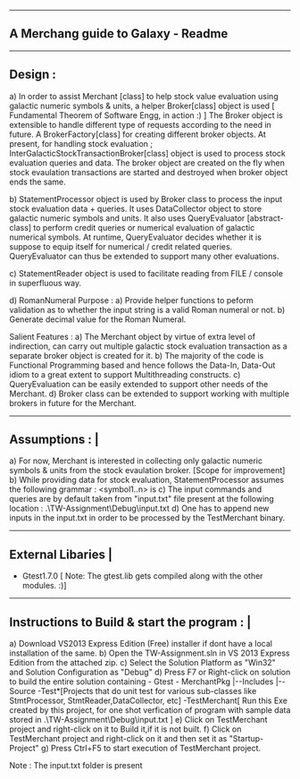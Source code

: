 
-----------------------------------------------------
A Merchang guide to Galaxy - Readme 
-----------------------------------------------------

------------
Design :	
------------

a)  In order to assist Merchant [class] to help stock value evaluation using galactic numeric symbols & units, a helper Broker[class] object is used [ Fundamental Theorem of Software Engg, in action :) ]
	The Broker object is extensible to handle different type of requests according to the need in future. A BrokerFactory[class] for creating different broker objects.
	At present, for handling stock evaluation ; InterGalacticStockTransactionBroker[class] object is used to process stock evaluation queries and data.
	The broker object are created on the fly when stock evaulation transactions are started and destroyed when broker object ends the same.

b) 	StatementProcessor object is used by Broker class to process the input stock evaluation data + queries.
	It uses DataCollector object to store galactic numeric symbols and units. 
	It also uses QueryEvaluator [abstract-class] to perform credit queries or numerical evaluation of galactic numerical symbols.
	At runtime, QueryEvaluator decides whether it is suppose to equip itself for numerical / credit related queries.
	QueryEvaluator can thus be extended to support many other evaluations.

c)  StatementReader object is used to facilitate reading from FILE / console in superfluous way.

d)  RomanNumeral 
	Purpose : 
	a) Provide helper functions to peform validation as to whether the input string is a valid Roman numeral or not.
	b) Generate decimal value for the Roman Numeral.

Salient Features :
a) The Merchant object by virtue of extra level of indirection, can carry out multiple galactic stock evaluation transaction  as a separate broker object is created for it.
b) The majority of the code is Functional Programming based and hence follows the Data-In, Data-Out idiom to a great extent to support Multithreading constructs.
c) QueryEvaluation can be easily extended to support other needs of the Merchant.
d) Broker class can be extended to support working with multiple brokers in future for the Merchant.

----------------
Assumptions :	|
----------------
a) For now, Merchant is interested in collecting only galactic numeric symbols & units from the stock evaulation broker. [Scope for improvement]
b) While providing data for stock evaluation, StatementProcessor assumes the following grammar :
	<symbol1..n><Item> is <Value>
c) The input commands and queries are by default taken from "input.txt" file present at the following location : .\TW-Assignment\Debug\input.txt
d) One has to append new inputs in the input.txt in order to be processed by the TestMerchant binary.
   	
------------------
External Libaries |
------------------
- Gtest1.7.0 [ Note: The gtest.lib gets compiled along with the other modules. :)]

---------------------------------------------
Instructions to Build & start the program :  |
---------------------------------------------
a) Download VS2013 Express Edition (Free) installer  if dont have a local installation of the same.
b) Open the TW-Assignment.sln in VS 2013 Express Edition from the attached zip.
c) Select the Solution Platform as "Win32" and Solution Configuration as "Debug" 
d) Press F7 or Right-click on solution to build the entire solution containing 
	- Gtest
	- MerchantPkg
		|--Includes
		|--Source
	-Test*[Projects that do unit test for various sub-classes like StmtProcessor, StmtReader,DataCollector, etc]
	-TestMerchant[ Run this Exe created by this project, for one shot verfication of program with sample data stored in .\TW-Assignment\Debug\input.txt ]
e) Click on TestMerchant project and right-click on it to Build it,if it is not built.
f) Click on TestMerchant project and right-click on it and then set it as "Startup-Project"
g) Press Ctrl+F5 to start execution of TestMerchant project.

Note : The input.txt folder is present 

